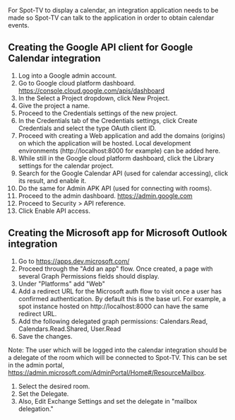 For Spot-TV to display a calendar, an integration application needs to be made so Spot-TV can talk to the application in order to obtain calendar events.

## Creating the Google API client for Google Calendar integration

1. Log into a Google admin account.
1. Go to Google cloud platform dashboard. https://console.cloud.google.com/apis/dashboard
1. In the Select a Project dropdown, click New Project.
1. Give the project a name.
1. Proceed to the Credentials settings of the new project.
1. In the Credentials tab of the Credentials settings, click Create Credentials and select the type OAuth client ID.
1. Proceed with creating a Web application and add the domains (origins) on which the application will be hosted. Local development environments (http://localhost:8000 for example) can be added here.
1. While still in the Google cloud platform dashboard, click the Library settings for the calendar project.
1. Search for the Google Calendar API (used for calendar accessing), click its result, and enable it.
1. Do the same for Admin APK API (used for connecting with rooms).
1. Proceed to the admin dashboard. https://admin.google.com
1. Proceed to Security > API reference.
1. Click Enable API access.

## Creating the Microsoft app for Microsoft Outlook integration

1. Go to https://apps.dev.microsoft.com/
1. Proceed through the "Add an app" flow. Once created, a page with several Graph Permissions fields should display.
1. Under "Platforms" add "Web"
1. Add a redirect URL for the Microsoft auth flow to visit once a user has confirmed authentication. By default this is the base url. For example, a spot instance hosted on http://localhost:8000 can have the same redirect URL.
1. Add the following delegated graph permissions: Calendars.Read, Calendars.Read.Shared, User.Read
1. Save the changes.

Note: The user which will be logged into the calendar integration should be a delegate of the room which will be connected to Spot-TV. This can be set in the admin portal, https://admin.microsoft.com/AdminPortal/Home#/ResourceMailbox.
1. Select the desired room.
1. Set the Delegate.
1. Also, Edit Exchange Settings and set the delegate in "mailbox delegation."
